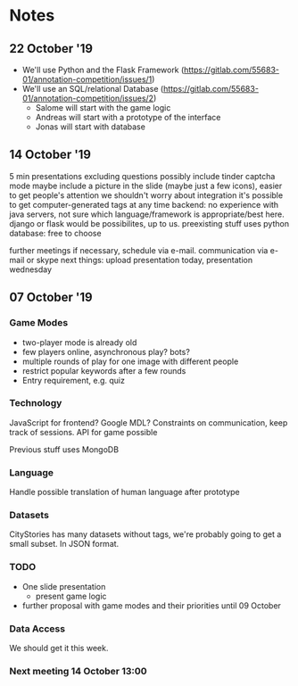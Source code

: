 # Notes

## 22 October '19
* We'll use Python and the Flask Framework (https://gitlab.com/55683-01/annotation-competition/issues/1)
* We'll use an SQL/relational Database (https://gitlab.com/55683-01/annotation-competition/issues/2)
  * Salome will start with the game logic
  * Andreas will start with a prototype of the interface
  * Jonas will start with database


## 14 October '19
5 min presentations excluding questions
possibly include tinder captcha mode
maybe include a picture in the slide (maybe just a few icons), easier to get people's attention
we shouldn't worry about integration 
it's possible to get computer-generated tags at any time
backend: no experience with java servers, not sure which language/framework is appropriate/best here. django or flask would be possibilites, up to us. preexisting stuff uses python
database: free to choose 

further meetings if necessary, schedule via e-mail. communication via e-mail or skype
next things: upload presentation today, presentation wednesday


## 07 October \'19

### Game Modes
- two-player mode is already old
- few players online, asynchronous play? bots?
- multiple rounds of play for one image with different people
- restrict popular keywords after a few rounds
- Entry requirement, e.g. quiz

### Technology

JavaScript for frontend? Google MDL? Constraints on communication, keep track of sessions. API for game possible

Previous stuff uses MongoDB

### Language
Handle possible translation of human language after prototype

### Datasets
CityStories has many datasets without tags, we're probably going to get a small subset.
In JSON format.

### TODO
- One slide presentation
  - present game logic
- further proposal with game modes and their priorities until 09 October

### Data Access
We should get it this week.

### Next meeting 14 October 13:00
